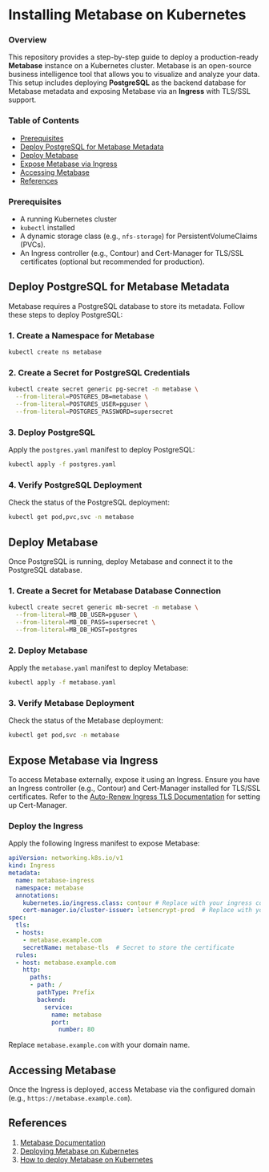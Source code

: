 # Installing Metabase on Kubernetes

### Overview
This repository provides a step-by-step guide to deploy a production-ready **Metabase** instance on a Kubernetes cluster. Metabase is an open-source business intelligence tool that allows you to visualize and analyze your data. This setup includes deploying **PostgreSQL** as the backend database for Metabase metadata and exposing Metabase via an **Ingress** with TLS/SSL support.



### Table of Contents
- [Prerequisites](#prerequisites)
- [Deploy PostgreSQL for Metabase Metadata](#deploy-postgresql-for-metabase-metadata)
- [Deploy Metabase](#deploy-metabase)
- [Expose Metabase via Ingress](#expose-metabase-via-ingress)
- [Accessing Metabase](#accessing-metabase)
- [References](#references)

### Prerequisites
- A running Kubernetes cluster
- `kubectl` installed
- A dynamic storage class (e.g., `nfs-storage`) for PersistentVolumeClaims (PVCs).
- An Ingress controller (e.g., Contour) and Cert-Manager for TLS/SSL certificates (optional but recommended for production).



## Deploy PostgreSQL for Metabase Metadata

Metabase requires a PostgreSQL database to store its metadata. Follow these steps to deploy PostgreSQL:

### 1. Create a Namespace for Metabase
```bash
kubectl create ns metabase
```

### 2. Create a Secret for PostgreSQL Credentials
```bash
kubectl create secret generic pg-secret -n metabase \
  --from-literal=POSTGRES_DB=metabase \
  --from-literal=POSTGRES_USER=pguser \
  --from-literal=POSTGRES_PASSWORD=supersecret
```

### 3. Deploy PostgreSQL
Apply the `postgres.yaml` manifest to deploy PostgreSQL:
```bash
kubectl apply -f postgres.yaml
```

### 4. Verify PostgreSQL Deployment
Check the status of the PostgreSQL deployment:
```bash
kubectl get pod,pvc,svc -n metabase
```


## Deploy Metabase

Once PostgreSQL is running, deploy Metabase and connect it to the PostgreSQL database.

### 1. Create a Secret for Metabase Database Connection
```bash
kubectl create secret generic mb-secret -n metabase \
  --from-literal=MB_DB_USER=pguser \
  --from-literal=MB_DB_PASS=supersecret \
  --from-literal=MB_DB_HOST=postgres
```

### 2. Deploy Metabase
Apply the `metabase.yaml` manifest to deploy Metabase:
```bash
kubectl apply -f metabase.yaml
```

### 3. Verify Metabase Deployment
Check the status of the Metabase deployment:
```bash
kubectl get pod,svc -n metabase
```


## Expose Metabase via Ingress

To access Metabase externally, expose it using an Ingress. Ensure you have an Ingress controller (e.g., Contour) and Cert-Manager installed for TLS/SSL certificates. Refer to the [Auto-Renew Ingress TLS Documentation](https://github.com/vickyphang/auto-renew-ing-tls) for setting up Cert-Manager.

### Deploy the Ingress
Apply the following Ingress manifest to expose Metabase:
```yaml
apiVersion: networking.k8s.io/v1
kind: Ingress
metadata:
  name: metabase-ingress
  namespace: metabase
  annotations:
    kubernetes.io/ingress.class: contour # Replace with your ingress controller
    cert-manager.io/cluster-issuer: letsencrypt-prod  # Replace with your cluster issuer
spec:
  tls:
  - hosts:
    - metabase.example.com
    secretName: metabase-tls  # Secret to store the certificate
  rules:
  - host: metabase.example.com
    http:
      paths:
      - path: /
        pathType: Prefix
        backend:
          service:
            name: metabase
            port:
              number: 80
```

Replace `metabase.example.com` with your domain name.


## Accessing Metabase

Once the Ingress is deployed, access Metabase via the configured domain (e.g., `https://metabase.example.com`).


## References

1. [Metabase Documentation](https://www.metabase.com/docs/latest/)
2. [Deploying Metabase on Kubernetes](https://medium.com/@10anupriya/deploying-metabase-on-kubernetes-02d65d07837d)
3. [How to deploy Metabase on Kubernetes](https://medium.com/@mathieuces/how-to-deploy-metabase-on-kubernetes-4aa77b9eac2d)
